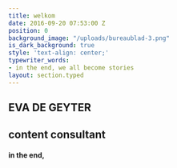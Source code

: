 ```yaml
---
title: welkom
date: 2016-09-20 07:53:00 Z
position: 0
background_image: "/uploads/bureaublad-3.png"
is_dark_background: true
style: 'text-align: center;'
typewriter_words:
- in the end, we all become stories
layout: section.typed
---
```









## EVA DE GEYTER
## content consultant

#### <span id="typed">in the end,</span>
